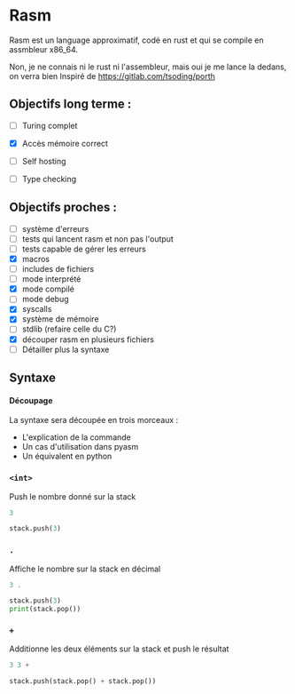 # Rasm

Rasm est un language approximatif, codé en rust et qui se compile en assmbleur x86_64.

Non, je ne connais ni le rust ni l'assembleur, mais oui je me lance la dedans, on verra bien
Inspiré de <https://gitlab.com/tsoding/porth>


## Objectifs long terme :
- [ ] Turing complet
- [x] Accès mémoire correct
- [ ] Self hosting
- [ ] Type checking


## Objectifs proches :
- [ ] système d'erreurs
- [ ] tests qui lancent rasm et non pas l'output
- [ ] tests capable de gérer les erreurs
- [x] macros
- [ ] includes de fichiers
- [ ] mode interprété
- [x] mode compilé
- [ ] mode debug
- [x] syscalls
- [x] système de mémoire
- [ ] stdlib (refaire celle du C?)
- [x] découper rasm en plusieurs fichiers
- [ ] Détailler plus la syntaxe

## Syntaxe
#### Découpage
La syntaxe sera découpée en trois morceaux : 
- L'explication de la commande
- Un cas d'utilisation dans pyasm
- Un équivalent en python

### `<int>`
Push le nombre donné sur la stack
```dart
3
```
```py
stack.push(3)
```
### `.`
Affiche le nombre sur la stack en décimal
```dart
3 .
```
```py
stack.push(3)
print(stack.pop())
```
### `+`
Additionne les deux éléments sur la stack et push le résultat
```dart
3 3 +
```
```py
stack.push(stack.pop() + stack.pop())
```